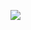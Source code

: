 
[<img src="https://nicholaskrause.github.io/Certifications/img/google_adwords_logo.svg?raw=true">](https://www.google.com/partners/#i_profile;idtf=109020333178045359296)
